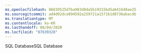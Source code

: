 ```yaml
---
ms.openlocfilehash: 06039525d7ba983d8da5b19315bd5a641648ae25
ms.sourcegitcommit: ad4d92dce894592a259721a1571b1d8736abacdb
ms.translationtype: MT
ms.contentlocale: ko-KR
ms.lasthandoff: 08/04/2020
ms.locfileid: "87639328"
---
```

<span data-ttu-id="37686-101">SQL Database</span><span class="sxs-lookup"><span data-stu-id="37686-101">SQL Database</span></span>
